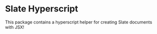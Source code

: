 # Slate Hyperscript

This package contains a hyperscript helper for creating Slate documents with JSX!
